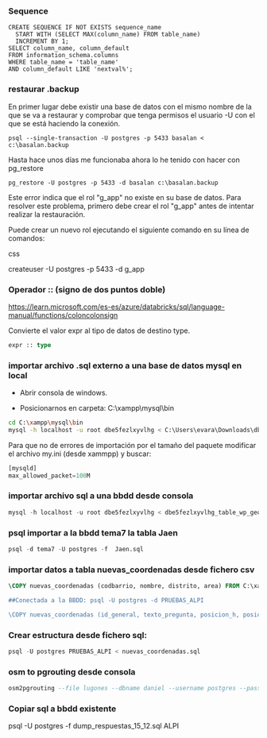 ### Sequence 
```psql
CREATE SEQUENCE IF NOT EXISTS sequence_name
  START WITH (SELECT MAX(column_name) FROM table_name)
  INCREMENT BY 1;
SELECT column_name, column_default
FROM information_schema.columns
WHERE table_name = 'table_name'
AND column_default LIKE 'nextval%';
```

### restaurar .backup

En primer lugar debe existir una base de datos con el mismo nombre de la que se va a restaurar y comprobar que tenga permisos el usuario -U con el que se está haciendo la conexión.

```psql
psql --single-transaction -U postgres -p 5433 basalan < c:\basalan.backup
```

Hasta hace unos días me funcionaba ahora lo he tenido con hacer con pg_restore

```psql
pg_restore -U postgres -p 5433 -d basalan c:\basalan.backup
```

Este error indica que el rol "g_app" no existe en su base de datos. Para resolver este problema, primero debe crear el rol "g_app" antes de intentar realizar la restauración.

Puede crear un nuevo rol ejecutando el siguiente comando en su línea de comandos:

css

createuser -U postgres -p 5433 -d g_app

### Operador :: (signo de dos puntos doble)
https://learn.microsoft.com/es-es/azure/databricks/sql/language-manual/functions/coloncolonsign

Convierte el valor expr al tipo de datos de destino type.

```sql
expr :: type
```

### importar archivo .sql externo a una base de datos mysql en local

- Abrir consola de windows.

- Posicionarnos en carpeta: C:\xampp\mysql\bin

```sh
cd C:\xampp\mysql\bin
mysql -h localhost -u root dbe5fezlxyvlhg < C:\Users\evara\Downloads\dbe5fezlxyvlhg(3).sql

```

Para que no de errores de importación por el tamaño del paquete modificar el archivo my.ini (desde xammpp) y buscar:

```sql
[mysqld]
max_allowed_packet=100M
```

### importar archivo sql a una bbdd desde consola
```sql
mysql -h localhost -u root dbe5fezlxyvlhg < dbe5fezlxyvlhg_table_wp_geo_options.sql
```

### psql importar a la bbdd tema7 la tabla Jaen
```sql
psql -d tema7 -U postgres -f  Jaen.sql
```

### importar datos a tabla nuevas_coordenadas desde fichero csv
```sql
\COPY nuevas_coordenadas (codbarrio, nombre, distrito, area) FROM C:\xampp\htdocs\ALPI\data\alpi_actualizacion\nuevas_coordenadas.csv' DELIMITER ';' CSV HEADER ENCODING 'UTF8',

##Conectada a la BBDD: psql -U postgres -d PRUEBAS_ALPI

\COPY nuevas_coordenadas (id_general, texto_pregunta, posicion_h, posicion_v, x, y, actualizado) FROM 'C:\xampp\htdocs\ALPI\data\alpi_actualizacion\nuevas_coordenadas.csv' DELIMITER ';' CSV ENCODING 'UTF8';

```

### Crear estructura desde fichero  sql:

```sql
psql -U postgres PRUEBAS_ALPI < nuevas_coordenadas.sql
```

### osm to pgrouting desde consola
```sql
osm2pgrouting --file lugones --dbname daniel --username postgres --password postgres --conf mapconfig.xml --clean

```

### Copiar sql a bbdd existente
psql -U postgres -f dump_respuestas_15_12.sql ALPI
